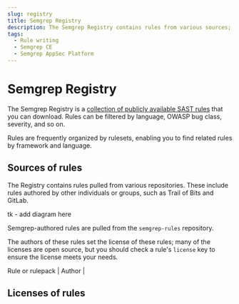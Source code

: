 ```yaml
---
slug: registry
title: Semgrep Registry
description: The Semgrep Registry contains rules from various sources; rule licenses may vary. Learn how to use these rules in your scans.
tags:
  - Rule writing
  - Semgrep CE
  - Semgrep AppSec Platform
---
```


# Semgrep Registry

The Semgrep Registry is a [<i class="fas fa-external-link fa-xs"></i> collection of publicly available SAST rules](https://semgrep.dev/r) that you can download. Rules can be filtered by language, OWASP bug class, severity, and so on.

Rules are frequently organized by rulesets, enabling you to find related rules by framework and language.

## Sources of rules

The Registry contains rules pulled from various repositories. These include rules authored by other individuals or groups, such as Trail of Bits and GitLab.

tk - add diagram here

Semgrep-authored rules are pulled from the `semgrep-rules` repository.

The authors of these rules set the license of these rules; many of the licenses are open source, but you should check a rule's `license` key to ensure the license meets your needs.

Rule or rulepack | Author |


## Licenses of rules


